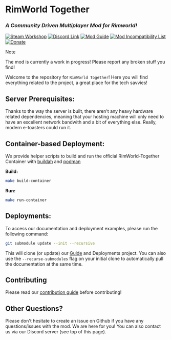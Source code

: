 # RimWorld Together
### *A Community Driven Multiplayer Mod for Rimworld!*
[![Steam Workshop](https://img.shields.io/badge/Steam_Workshop-Subscribe-blue?logo=steam)](https://steamcommunity.com/sharedfiles/filedetails/?id=3005289691) [![Discord Link](https://img.shields.io/badge/Discord-Join-blue?logo=discord)](https://discord.gg/yUF2ec8Vt8) [![Mod Guide](https://img.shields.io/badge/Guide-Read-blue?logo=mdbook)](https://rimworldtogether.github.io/Guide/) [![Mod Incompatibility List](https://img.shields.io/badge/Incompatibility_List-View-blue?logo=markdown)](https://github.com/RimworldTogether/Rimworld-Together/blob/development/IncompatibilityList.md) [![Donate](https://img.shields.io/badge/Donate-Go-blue?logo=kofi)](https://ko-fi.com/rimworldtogether)

> [!NOTE]
> The mod is currently a work in progress! Please report any broken stuff you find!

Welcome to the repository for `RimWorld Together`! Here you will find everything related to the project, a great place for the tech savvies!

## Server Prerequisites:
Thanks to the way the server is built, there aren't any heavy hardware related dependencies, meaning that your hosting machine will only need to have an excellent network bandwith and a bit of everything else. Really, modern e-toasters could run it.

## Container-based Deployment:
We provide helper scripts to build and run the official RimWorld-Together Container with [buildah](https://github.com/containers/buildah) and [podman](https://github.com/containers/podman)

**Build:**
```sh
make build-container
```

**Run:**
```sh
make run-container
```

## Deployments:
To access our documentation and deployment examples, please run the following command:
```sh
git submodule update --init --recursive
```
This will clone (or update) our [Guide](https://github.com/RimworldTogether/Guide) and Deployments project. You can also use the `--recurse-submodules` flag on your initial clone to automatically pull the documentation at the same time.

## Contributing
Please read our [contribution guide](https://github.com/RimworldTogether/Rimworld-Together/blob/development/.github/CONTRIBUTING.md) before contributing!

## Other Questions?
Please don't hesitate to create an issue on Github if you have any questions/issues with the mod. We are here for you! You can also contact us via our Discord server (see top of this page).

